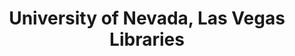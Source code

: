 ---
layout: repo
title: "University of Nevada, Las Vegas Libraries"
id: 3850
permalink: repos/3850/
---
